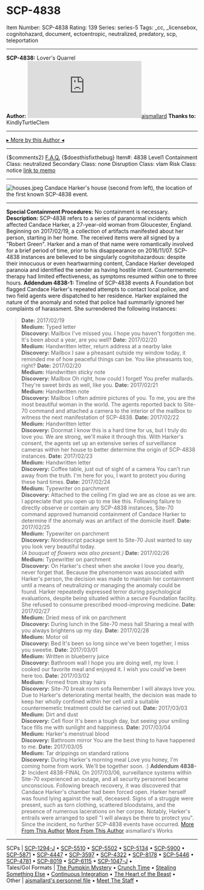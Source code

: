 # SCP-4838
Item Number: SCP-4838
Rating: 139
Series: series-5
Tags: _cc, _licensebox, cognitohazard, document, ectoentropic, neutralized, predatory, scp, teleportation

---

**SCP-4838:** Lover's Quarrel  
**Author:** [![aismallard](https://www.wikidot.com/avatar.php?userid=4598089&amp;size=small&amp;timestamp=1725332680)](http://www.wikidot.com/user:info/aismallard)[aismallard](http://www.wikidot.com/user:info/aismallard)
**Thanks to:** KindlyTurtleClem
* * *
[▸ More by this Author ◂](https://scpwiki.com/aismallard)
* * *
{$comments2}
[F.A.Q.](https://scp-wiki.wikidot.com/component:info-ayers)
{$doesthisfixthebug}
Item#: 4838
Level1
Containment Class:
neutralized
Secondary Class:
none
Disruption Class:
vlam
Risk Class:
notice
[link to memo](/classification-committee-memo)  

* * *
![houses.jpeg](https://scp-wiki.wdfiles.com/local--files/scp-4838/houses.jpeg)
Candace Harker's house (second from left), the location of the first known SCP-4838 event.
* * *
**Special Containment Procedures:** No containment is necessary.
**Description:** SCP-4838 refers to a series of paranormal incidents which affected Candace Harker, a 27-year-old woman from Gloucester, England. Beginning on 2017/02/19, a collection of artifacts manifested about her person, starting in her home.
The received items were all signed by a "Robert Green". Harker and a man of that name were romantically involved for a brief period of time, prior to his disappearance on 2016/11/07. SCP-4838 instances are believed to be singularly cognitohazardous: despite their innocuous or even heartwarming content, Candace Harker developed paranoia and identified the sender as having hostile intent. Countermemetic therapy had limited effectiveness, as symptoms resumed within one to three hours.
**Addendum 4838-1:** Timeline of SCP-4838 events
A Foundation bot flagged Candace Harker's repeated attempts to contact local police, and two field agents were dispatched to her residence. Harker explained the nature of the anomaly and noted that police had summarily ignored her complaints of harassment. She surrendered the following instances:
> **Date:** 2017/02/19  
>  **Medium:** Typed letter  
>  **Discovery:** Mailbox
> I've missed you. I hope you haven't forgotten me.
> It's been about a year, are you well?
> **Date:** 2017/02/20  
>  **Medium:** Handwritten letter, return address at a nearby lake  
>  **Discovery:** Mailbox
> I saw a pheasant outside my window today, it reminded me of how peaceful things can be. You like pheasants too, right?
> **Date:** 2017/02/20  
>  **Medium:** Handwritten sticky note  
>  **Discovery:** Mailbox
> Oh right, how could I forget! You prefer mallards. They're sweet birds as well, like you.
> **Date:** 2017/02/21  
>  **Medium:** Handwritten note  
>  **Discovery:** Mailbox
> I often admire pictures of you. To me, you are the most beautiful woman in the world.
The agents reported back to Site-70 command and attached a camera to the interior of the mailbox to witness the next manifestation of SCP-4838.
> **Date:** 2017/02/22  
>  **Medium:** Handwritten letter  
>  **Discovery:** Doormat
> I know this is a hard time for us, but I truly do love you. We are strong, we'll make it through this.
With Harker's consent, the agents set up an extensive series of surveillance cameras within her house to better determine the origin of SCP-4838 instances.
> **Date:** 2017/02/23  
>  **Medium:** Handwritten letter  
>  **Discovery:** Coffee table, just out of sight of a camera
> You can't run away from the truth. I'm here for you, I want to protect you during these hard times.
> **Date:** 2017/02/24  
>  **Medium:** Typewriter on parchment  
>  **Discovery:** Attached to the ceiling
> I'm glad we are as close as we are. I appreciate that you open up to me like this.
Following failure to directly observe or contain any SCP-4838 instances, Site-70 command approved humanoid containment of Candace Harker to determine if the anomaly was an artifact of the domicile itself.
> **Date:** 2017/02/25  
>  **Medium:** Typewriter on parchment  
>  **Discovery:** Nondescript package sent to Site-70
> Just wanted to say you look very beautiful today.  
>  _(A bouquet of flowers was also present.)_
> **Date:** 2017/02/26  
>  **Medium:** Typewritter on parchment  
>  **Discovery:** On Harker's chest when she awoke
> I love you dearly, never forget that.
Because the phenomenon was associated with Harker's person, the decision was made to maintain her containment until a means of neutralizing or managing the anomaly could be found.
Harker repeatedly expressed terror during psychological evaluations, despite being situated within a secure Foundation facility. She refused to consume prescribed mood-improving medicine.
> **Date:** 2017/02/27  
>  **Medium:** Dried mess of ink on parchment  
>  **Discovery:** During lunch in the Site-70 mess hall
> Sharing a meal with you always brightens up my day.
> **Date:** 2017/02/28  
>  **Medium:** Motor oil  
>  **Discovery:** Bed
> It's been so long since we've been together, I miss you sweetie.
> **Date:** 2017/03/01  
>  **Medium:** Written in blueberry juice  
>  **Discovery:** Bathroom wall
> I hope you are doing well, my love. I cooked our favorite meal and enjoyed it. I wish you could've been here too.
> **Date:** 2017/03/02  
>  **Medium:** Formed from stray hairs  
>  **Discovery:** Site-70 break room sofa
> Remember I will always love you.
Due to Harker's deteriorating mental health, the decision was made to keep her wholly confined within her cell until a suitable countermemetic treatment could be carried out.
> **Date:** 2017/03/03  
>  **Medium:** Dirt and dust  
>  **Discovery:** Cell floor
> It's been a tough day, but seeing your smiling face fills me with sunlight and happiness.
> **Date:** 2017/03/04  
>  **Medium:** Harker's menstrual blood  
>  **Discovery:** Bathroom mirror
> You are the best thing to have happened to me.
> **Date:** 2017/03/05  
>  **Medium:** Tar drippings on standard rations  
>  **Discovery:** During Harker's morning meal
> Love you honey, I'm coming home from work. We'll be together soon. :)
**Addendum 4838-2:** Incident 4838-FINAL
On 2017/03/06, surveillance systems within Site-70 experienced an outage, and all security personnel became unconscious. Following breach recovery, it was discovered that Candace Harker's chamber had been forced open. Harker herself was found lying against the wall, deceased. Signs of a struggle were present, such as torn clothing, scattered bloodstains, and the presence of numerous lacerations on her corpse.
Notably, Harker's entrails were arranged to spell "I will always be there to protect you". Since the incident, no further SCP-4838 events have occurred.
[More From This Author](javascript:;)
[More From This Author](javascript:;)
aismallard's Works  
---  
SCPs |  [SCP-1294-J](/scp-1294-j) • [SCP-5510](/scp-5510) • [SCP-5502](/scp-5502) • [SCP-5134](/scp-5134) • [SCP-5900](/scp-5900) • [SCP-5871](/scp-5871) • [SCP-4447](/scp-4447) • [SCP-3597](/scp-3597) • [SCP-4322](/scp-4322) • [SCP-8178](/scp-8178) • [SCP-5446](/scp-5446) • [SCP-4781](/scp-4781) • [SCP-8019](/scp-8019) • [SCP-6115](/scp-6115) • [SCP-1047-J](/scp-1047-j) •  
Tales/GoI Formats |  [The Pumpkin Mystery](/pumpkin-mystery) • [Crunch Time](/crunch-time) • [Stealing Something Else](/stealing-something-else) • [Continuous Integration](/continuous-integration) • [The Heart of the Beast](/heart-of-the-beast) •  
Other |  [aismallard's personnel file](/aismallard) • [Meet The Staff](/meet-the-staff) •